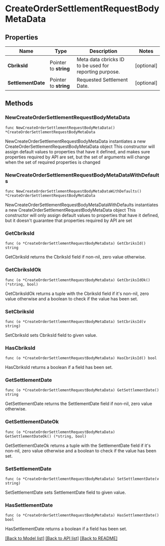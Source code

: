 # CreateOrderSettlementRequestBodyMetaData

## Properties

Name | Type | Description | Notes
------------ | ------------- | ------------- | -------------
**CbriksId** | Pointer to **string** | Meta data cbricks ID to be used for reporting purpose. | [optional] 
**SettlementDate** | Pointer to **string** | Requested Settlement Date. | [optional] 

## Methods

### NewCreateOrderSettlementRequestBodyMetaData

`func NewCreateOrderSettlementRequestBodyMetaData() *CreateOrderSettlementRequestBodyMetaData`

NewCreateOrderSettlementRequestBodyMetaData instantiates a new CreateOrderSettlementRequestBodyMetaData object
This constructor will assign default values to properties that have it defined,
and makes sure properties required by API are set, but the set of arguments
will change when the set of required properties is changed

### NewCreateOrderSettlementRequestBodyMetaDataWithDefaults

`func NewCreateOrderSettlementRequestBodyMetaDataWithDefaults() *CreateOrderSettlementRequestBodyMetaData`

NewCreateOrderSettlementRequestBodyMetaDataWithDefaults instantiates a new CreateOrderSettlementRequestBodyMetaData object
This constructor will only assign default values to properties that have it defined,
but it doesn't guarantee that properties required by API are set

### GetCbriksId

`func (o *CreateOrderSettlementRequestBodyMetaData) GetCbriksId() string`

GetCbriksId returns the CbriksId field if non-nil, zero value otherwise.

### GetCbriksIdOk

`func (o *CreateOrderSettlementRequestBodyMetaData) GetCbriksIdOk() (*string, bool)`

GetCbriksIdOk returns a tuple with the CbriksId field if it's non-nil, zero value otherwise
and a boolean to check if the value has been set.

### SetCbriksId

`func (o *CreateOrderSettlementRequestBodyMetaData) SetCbriksId(v string)`

SetCbriksId sets CbriksId field to given value.

### HasCbriksId

`func (o *CreateOrderSettlementRequestBodyMetaData) HasCbriksId() bool`

HasCbriksId returns a boolean if a field has been set.

### GetSettlementDate

`func (o *CreateOrderSettlementRequestBodyMetaData) GetSettlementDate() string`

GetSettlementDate returns the SettlementDate field if non-nil, zero value otherwise.

### GetSettlementDateOk

`func (o *CreateOrderSettlementRequestBodyMetaData) GetSettlementDateOk() (*string, bool)`

GetSettlementDateOk returns a tuple with the SettlementDate field if it's non-nil, zero value otherwise
and a boolean to check if the value has been set.

### SetSettlementDate

`func (o *CreateOrderSettlementRequestBodyMetaData) SetSettlementDate(v string)`

SetSettlementDate sets SettlementDate field to given value.

### HasSettlementDate

`func (o *CreateOrderSettlementRequestBodyMetaData) HasSettlementDate() bool`

HasSettlementDate returns a boolean if a field has been set.


[[Back to Model list]](../README.md#documentation-for-models) [[Back to API list]](../README.md#documentation-for-api-endpoints) [[Back to README]](../README.md)


